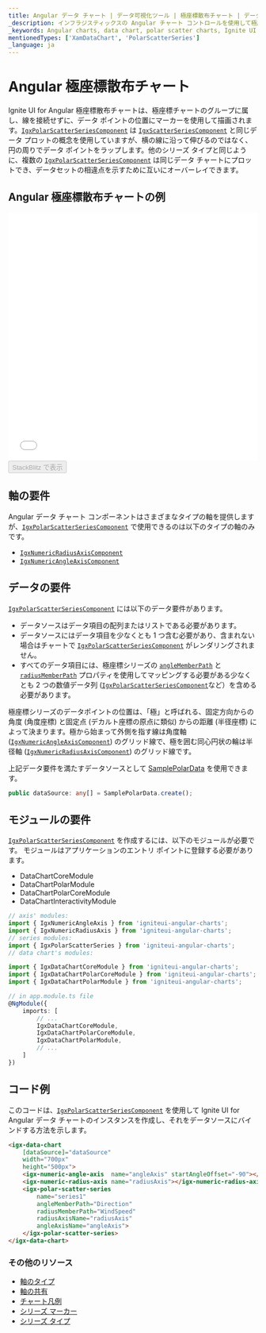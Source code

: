 ```yaml
---
title: Angular データ チャート | データ可視化ツール | 極座標散布チャート | データ バインディング | インフラジスティックス
_description: インフラジスティックスの Angular チャート コントロールを使用して極座標散布チャートを作成します。Ignite UI for Angular グラフ タイプについて説明します。
_keywords: Angular charts, data chart, polar scatter charts, Ignite UI for Angular, Infragistics, Angular チャート, データ チャート, 極座標散布チャート, インフラジスティックス
mentionedTypes: ['XamDataChart', 'PolarScatterSeries']
_language: ja
---
```


# Angular 極座標散布チャート

Ignite UI for Angular 極座標散布チャートは、極座標チャートのグループに属し、線を接続せずに、データ ポイントの位置にマーカーを使用して描画されます。[`IgxPolarScatterSeriesComponent`]({environment:dvapibaseurl}/products/ignite-ui-angular/api/docs/typescript/latest/classes/igxpolarscatterseriescomponent.html) は [`IgxScatterSeriesComponent`]({environment:dvapibaseurl}/products/ignite-ui-angular/api/docs/typescript/latest/classes/igxscatterseriescomponent.html) と同じデータ プロットの概念を使用していますが、横の線に沿って伸びるのではなく、円の周りでデータ ポイントをラップします。他のシリーズ タイプと同じように、複数の [`IgxPolarScatterSeriesComponent`]({environment:dvapibaseurl}/products/ignite-ui-angular/api/docs/typescript/latest/classes/igxpolarscatterseriescomponent.html) は同じデータ チャートにプロットでき、データセットの相違点を示すために互いにオーバーレイできます。

## Angular 極座標散布チャートの例

<div class="sample-container loading" style="height: 500px">
    <iframe id="data-chart-type-polar-series-iframe" src='{environment:dvDemosBaseUrl}/charts/data-chart-type-polar-scatter-series' width="100%" height="100%" seamless frameBorder="0" onload="onXPlatSampleIframeContentLoaded(this);" alt="Angular 極座標散布チャートの例"></iframe>
</div>
<div>
    <button data-localize="stackblitz" disabled class="stackblitz-btn" data-iframe-id="data-chart-type-polar-scatter-series-iframe" data-demos-base-url="{environment:dvDemosBaseUrl}">StackBlitz で表示
    </button>


</div>

<div class="divider--half"></div>

## 軸の要件

Angular データ チャート コンポーネントはさまざまなタイプの軸を提供しますが、[`IgxPolarScatterSeriesComponent`]({environment:dvapibaseurl}/products/ignite-ui-angular/api/docs/typescript/latest/classes/igxpolarscatterseriescomponent.html) で使用できるのは以下のタイプの軸のみです。

-   [`IgxNumericRadiusAxisComponent`]({environment:dvapibaseurl}/products/ignite-ui-angular/api/docs/typescript/latest/classes/igxnumericradiusaxiscomponent.html)
-   [`IgxNumericAngleAxisComponent`]({environment:dvapibaseurl}/products/ignite-ui-angular/api/docs/typescript/latest/classes/igxnumericangleaxiscomponent.html)

## データの要件

[`IgxPolarScatterSeriesComponent`]({environment:dvapibaseurl}/products/ignite-ui-angular/api/docs/typescript/latest/classes/igxpolarscatterseriescomponent.html) には以下のデータ要件があります。

-   データソースはデータ項目の配列またはリストである必要があります。
-   データソースにはデータ項目を少なくとも 1 つ含む必要があり、含まれない場合はチャートで [`IgxPolarScatterSeriesComponent`]({environment:dvapibaseurl}/products/ignite-ui-angular/api/docs/typescript/latest/classes/igxpolarscatterseriescomponent.html) がレンダリングされません。
-   すべてのデータ項目には、極座標シリーズの [`angleMemberPath`]({environment:dvapibaseurl}/products/ignite-ui-angular/api/docs/typescript/latest/classes/igxpolarbasecomponent.html#anglememberpath) と [`radiusMemberPath`]({environment:dvapibaseurl}/products/ignite-ui-angular/api/docs/typescript/latest/classes/igxpolarbasecomponent.html#radiusmemberpath) プロパティを使用してマッピングする必要がある少なくとも 2 つの数値データ列 ([`IgxPolarScatterSeriesComponent`]({environment:dvapibaseurl}/products/ignite-ui-angular/api/docs/typescript/latest/classes/igxpolarscatterseriescomponent.html)など）を含める必要があります。

極座標シリーズのデータポイントの位置は、「極」と呼ばれる、固定方向からの角度 (角度座標) と固定点 (デカルト座標の原点に類似) からの距離 (半径座標) によって決まります。極から始まって外側を指す線は角度軸 ([`IgxNumericAngleAxisComponent`]({environment:dvapibaseurl}/products/ignite-ui-angular/api/docs/typescript/latest/classes/igxnumericangleaxiscomponent.html)) のグリッド線で、極を囲む同心円状の輪は半径軸 ([`IgxNumericRadiusAxisComponent`]({environment:dvapibaseurl}/products/ignite-ui-angular/api/docs/typescript/latest/classes/igxnumericradiusaxiscomponent.html)) のグリッド線です。

上記データ要件を満たすデータソースとして [SamplePolarData](data-chart-data-sources-polar.md) を使用できます。

```ts
public dataSource: any[] = SamplePolarData.create();
```

## モジュールの要件

[`IgxPolarScatterSeriesComponent`]({environment:dvapibaseurl}/products/ignite-ui-angular/api/docs/typescript/latest/classes/igxpolarscatterseriescomponent.html) を作成するには、以下のモジュールが必要です。<!-- Angular, React, WebComponents --> <!-- end: Angular, React, WebComponents --><!-- Blazor -->モジュールはアプリケーションのエントリ ポイントに登録する必要があります。

-   DataChartCoreModule        
-   DataChartPolarModule
-   DataChartPolarCoreModule      
-   DataChartInteractivityModule
    <!-- end: Blazor -->

```ts
// axis' modules:
import { IgxNumericAngleAxis } from 'igniteui-angular-charts';
import { IgxNumericRadiusAxis } from 'igniteui-angular-charts';
// series modules:
import { IgxPolarScatterSeries } from 'igniteui-angular-charts';
// data chart's modules:

import { IgxDataChartCoreModule } from 'igniteui-angular-charts';
import { IgxDataChartPolarCoreModule } from 'igniteui-angular-charts';
import { IgxDataChartPolarModule } from 'igniteui-angular-charts';

// in app.module.ts file
@NgModule({
    imports: [
        // ...
        IgxDataChartCoreModule,
        IgxDataChartPolarCoreModule,
        IgxDataChartPolarModule,
        // ...
    ]
})
```

## コード例

このコードは、[`IgxPolarScatterSeriesComponent`]({environment:dvapibaseurl}/products/ignite-ui-angular/api/docs/typescript/latest/classes/igxpolarscatterseriescomponent.html) を使用して Ignite UI for Angular データ チャートのインスタンスを作成し、それをデータソースにバインドする方法を示します。

```html
<igx-data-chart
    [dataSource]="dataSource"
    width="700px"
    height="500px">
    <igx-numeric-angle-axis  name="angleAxis" startAngleOffset="-90"></igx-numeric-angle-axis>
    <igx-numeric-radius-axis name="radiusAxis"></igx-numeric-radius-axis>
    <igx-polar-scatter-series
        name="series1"
        angleMemberPath="Direction"
        radiusMemberPath="WindSpeed"
        radiusAxisName="radiusAxis"
        angleAxisName="angleAxis">
    </igx-polar-scatter-series>
</igx-data-chart>
```

### その他のリソース

-   [軸のタイプ](data-chart-axis-types.md)
-   [軸の共有](data-chart-axis-sharing.md)
-   [チャート凡例](data-chart-legends.md)
-   [シリーズ マーカー](data-chart-series-markers.md)
-   [シリーズ タイプ](data-chart-series-types.md)
